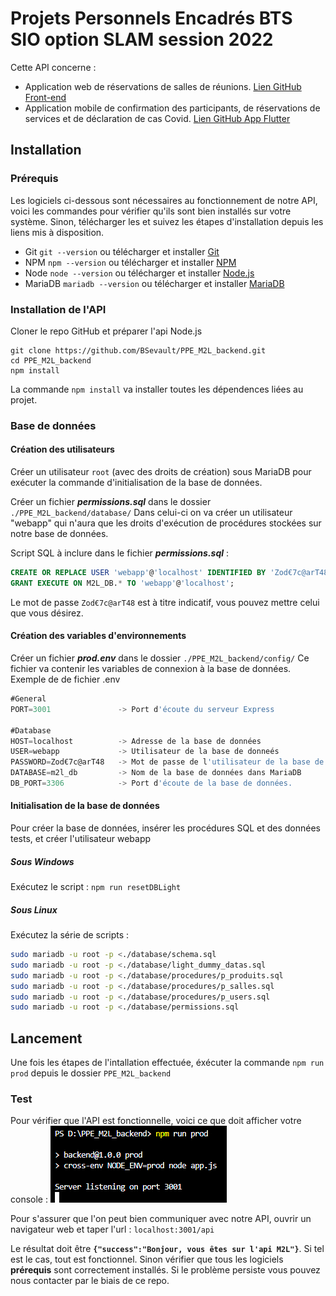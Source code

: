 # Projets Personnels Encadrés BTS SIO option SLAM session 2022

Cette API concerne :
- Application web de réservations de salles de réunions. [Lien GitHub Front-end](https://github.com/BSevault/PPE_M2L_frontend)
- Application mobile de confirmation des participants, de réservations de services et de déclaration de cas Covid. [Lien GitHub App Flutter](https://github.com/BSevault/PPE_M2L_mobile)

## Installation
### Prérequis
Les logiciels ci-dessous sont nécessaires au fonctionnement de notre API, voici les commandes pour vérifier qu'ils sont bien installés sur votre système. Sinon, télécharger les et suivez les étapes d'installation depuis les liens mis à disposition.

* Git `git --version` ou télécharger et installer [Git](https://git-scm.com/downloads)
* NPM `npm --version` ou télécharger et installer [NPM](https://www.npmjs.com/package/download)
* Node `node --version` ou télécharger et installer [Node.js](https://nodejs.org/en/)
* MariaDB `mariadb --version` ou télécharger et installer [MariaDB](https://mariadb.com/fr/downloads/)

### Installation de l'API

Cloner le repo GitHub et préparer l'api Node.js
```
git clone https://github.com/BSevault/PPE_M2L_backend.git  
cd PPE_M2L_backend
npm install
```
La commande `npm install` va installer toutes les dépendences liées au projet.

### Base de données
#### Création des utilisateurs

Créer un utilisateur `root` (avec des droits de création) sous MariaDB pour exécuter la commande d'initialisation de la base de données.

Créer un fichier ***permissions.sql*** dans le dossier `./PPE_M2L_backend/database/`
Dans celui-ci on va créer un utilisateur "webapp" qui n'aura que les droits d'exécution de procédures stockées sur notre base de données.

Script SQL à inclure dans le fichier ***permissions.sql*** :

```sql
CREATE OR REPLACE USER 'webapp'@'localhost' IDENTIFIED BY 'Zod€7c@arT48';
GRANT EXECUTE ON M2L_DB.* TO 'webapp'@'localhost';
```
Le mot de passe `Zod€7c@arT48` est à titre indicatif, vous pouvez mettre celui que vous désirez.

#### Création des variables d'environnements

Créer un fichier ***prod.env*** dans le dossier `./PPE_M2L_backend/config/`
Ce fichier va contenir les variables de connexion à la base de données.
Exemple de de fichier .env

```js
#General
PORT=3001               -> Port d'écoute du serveur Express

#Database
HOST=localhost          -> Adresse de la base de données
USER=webapp             -> Utilisateur de la base de donneés
PASSWORD=Zod€7c@arT48   -> Mot de passe de l'utilisateur de la base de données
DATABASE=m2l_db         -> Nom de la base de données dans MariaDB
DB_PORT=3306            -> Port d'écoute de la base de données.
```

#### Initialisation de la base de données
Pour créer la base de données, insérer les procédures SQL et des données tests, et créer l'utilisateur webapp

##### Sous Windows
Exécutez le script : `npm run resetDBLight`

##### Sous Linux 
Exécutez la série de scripts :

``` bash
sudo mariadb -u root -p <./database/schema.sql
sudo mariadb -u root -p <./database/light_dummy_datas.sql
sudo mariadb -u root -p <./database/procedures/p_produits.sql
sudo mariadb -u root -p <./database/procedures/p_salles.sql
sudo mariadb -u root -p <./database/procedures/p_users.sql
sudo mariadb -u root -p <./database/permissions.sql
```

## Lancement
Une fois les étapes de l'intallation effectuée, éxécuter la commande 
`npm run prod` 
depuis le dossier `PPE_M2L_backend`

### Test
Pour vérifier que l'API est fonctionnelle, voici ce que doit afficher votre console :
<img src="./docs/capture/Capture%20d’écran%202022-04-14%20212447.png">

Pour s'assurer que l'on peut bien communiquer avec notre API, ouvrir un navigateur web et taper l'url : `localhost:3001/api`

Le résultat doit être <b>`{"success":"Bonjour, vous êtes sur l'api M2L"}`</b>.
Si tel est le cas, tout est fonctionnel.
Sinon vérifier que tous les logiciels <b>prérequis</b> sont correctement installés. Si le problème persiste vous pouvez nous contacter par le biais de ce repo. 
